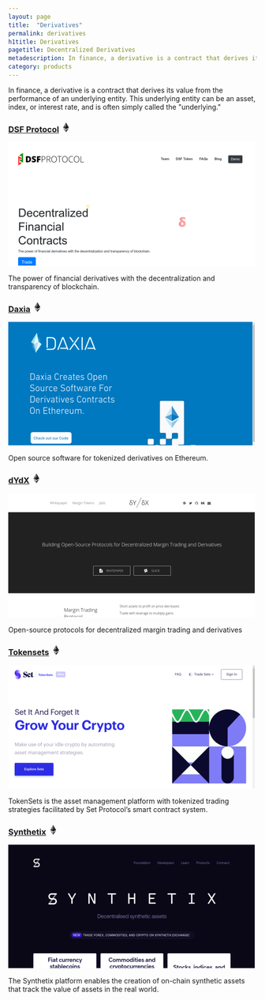 ```yaml
---
layout: page
title:  "Derivatives"
permalink: derivatives
h1title: Derivatives
pagetitle: Decentralized Derivatives   
metadescription: In finance, a derivative is a contract that derives its value from the performance of an underlying entity. This underlying entity can be an asset, index, or interest rate, and is often simply called the underlying.
category: products
---
```

In finance, a derivative is a contract that derives its value from the performance of an underlying entity. This underlying entity can be an asset, index, or interest rate, and is often simply called the "underlying."

### [DSF Protocol](https://dsfprotocol.com/) ![](/images/ether.png "Built on Ethereum or related to Ethereum ecosystem")

![](/images/output_md/httpsdsfprotocolcom.png)

The power of financial derivatives with the decentralization and transparency of blockchain.

### [Daxia](https://www.daxia.us/) ![](/images/ether.png "Built on Ethereum or related to Ethereum ecosystem")

![](/images/output_md/httpswwwdaxiaus.png)

Open source software for tokenized derivatives on Ethereum.

### [dYdX](https://dydx.exchange/) ![](/images/ether.png "Built on Ethereum or related to Ethereum ecosystem")

![](/images/output_md/httpsdydxexchange.png)

Open-source protocols for decentralized margin trading and derivatives

### [Tokensets](https://www.tokensets.com) ![](/images/ether.png "Built on Ethereum or related to Ethereum ecosystem")

![](/images/output_md/httpswwwtokensetscom.png)

TokenSets is the asset management platform with tokenized trading strategies facilitated by Set Protocol’s smart contract system.

### [Synthetix](https://www.synthetix.io/) ![](/images/ether.png "Built on Ethereum or related to Ethereum ecosystem")

![](/images/output_md/httpswwwsynthetixio.png)

The Synthetix platform enables the creation of on-chain synthetic assets that track the value of assets in the real world.
